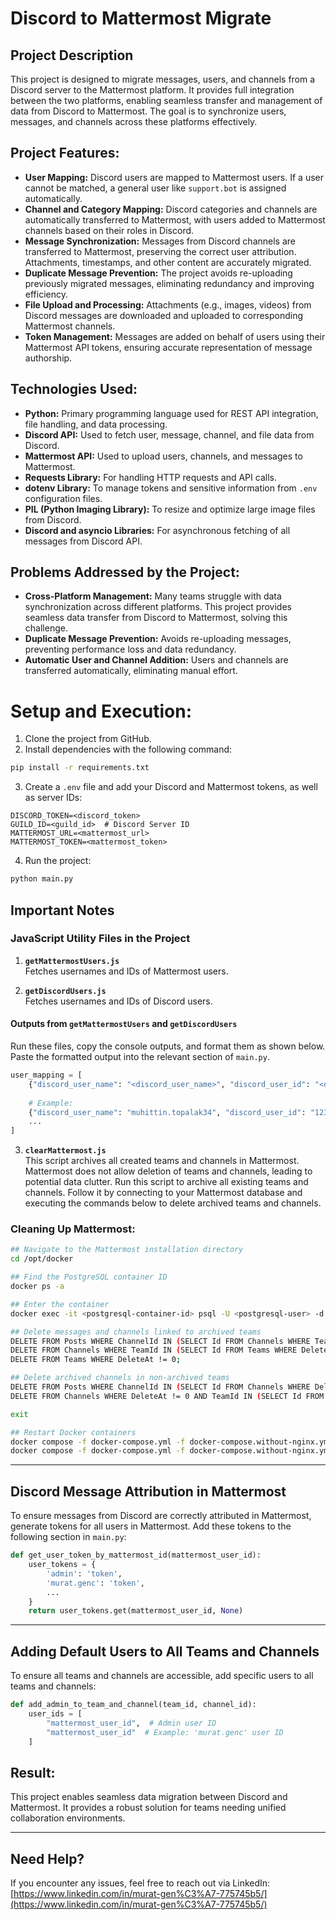 
# Discord to Mattermost Migrate

## Project Description

This project is designed to migrate messages, users, and channels from a Discord server to the Mattermost platform. It provides full integration between the two platforms, enabling seamless transfer and management of data from Discord to Mattermost. The goal is to synchronize users, messages, and channels across these platforms effectively.

## Project Features:

- **User Mapping:** Discord users are mapped to Mattermost users. If a user cannot be matched, a general user like `support.bot` is assigned automatically.
- **Channel and Category Mapping:** Discord categories and channels are automatically transferred to Mattermost, with users added to Mattermost channels based on their roles in Discord.
- **Message Synchronization:** Messages from Discord channels are transferred to Mattermost, preserving the correct user attribution. Attachments, timestamps, and other content are accurately migrated.
- **Duplicate Message Prevention:** The project avoids re-uploading previously migrated messages, eliminating redundancy and improving efficiency.
- **File Upload and Processing:** Attachments (e.g., images, videos) from Discord messages are downloaded and uploaded to corresponding Mattermost channels.
- **Token Management:** Messages are added on behalf of users using their Mattermost API tokens, ensuring accurate representation of message authorship.

## Technologies Used:

- **Python:** Primary programming language used for REST API integration, file handling, and data processing.
- **Discord API:** Used to fetch user, message, channel, and file data from Discord.
- **Mattermost API:** Used to upload users, channels, and messages to Mattermost.
- **Requests Library:** For handling HTTP requests and API calls.
- **dotenv Library:** To manage tokens and sensitive information from `.env` configuration files.
- **PIL (Python Imaging Library):** To resize and optimize large image files from Discord.
- **Discord and asyncio Libraries:** For asynchronous fetching of all messages from Discord API.

## Problems Addressed by the Project:

- **Cross-Platform Management:** Many teams struggle with data synchronization across different platforms. This project provides seamless data transfer from Discord to Mattermost, solving this challenge.
- **Duplicate Message Prevention:** Avoids re-uploading messages, preventing performance loss and data redundancy.
- **Automatic User and Channel Addition:** Users and channels are transferred automatically, eliminating manual effort.

# Setup and Execution:

1. Clone the project from GitHub.
2. Install dependencies with the following command:

```sh
pip install -r requirements.txt
```

3. Create a `.env` file and add your Discord and Mattermost tokens, as well as server IDs:

```env
DISCORD_TOKEN=<discord_token>
GUILD_ID=<guild_id>  # Discord Server ID
MATTERMOST_URL=<mattermost_url>
MATTERMOST_TOKEN=<mattermost_token>
```

4. Run the project:

```sh
python main.py
```

## Important Notes

### JavaScript Utility Files in the Project

1. **`getMattermostUsers.js`**  
   Fetches usernames and IDs of Mattermost users.

2. **`getDiscordUsers.js`**  
   Fetches usernames and IDs of Discord users.

#### Outputs from `getMattermostUsers` and `getDiscordUsers`

Run these files, copy the console outputs, and format them as shown below. Paste the formatted output into the relevant section of `main.py`.

```python
user_mapping = [
    {"discord_user_name": "<discord_user_name>", "discord_user_id": "<discord_user_id>", "mattermost_user_name": "<mattermost_user_name>", "mattermost_user_id": "<mattermost_user_id>"},
    
    # Example:
    {"discord_user_name": "muhittin.topalak34", "discord_user_id": "123456789", "mattermost_user_name": "muhittin.topalak", "mattermost_user_id": "987654321"},
    ...
]
```

3. **`clearMattermost.js`**  
   This script archives all created teams and channels in Mattermost. Mattermost does not allow deletion of teams and channels, leading to potential data clutter. Run this script to archive all existing teams and channels. Follow it by connecting to your Mattermost database and executing the commands below to delete archived teams and channels.

### Cleaning Up Mattermost:

```sh
## Navigate to the Mattermost installation directory
cd /opt/docker

## Find the PostgreSQL container ID
docker ps -a

## Enter the container
docker exec -it <postgresql-container-id> psql -U <postgresql-user> -d <postgresql-db-name>

## Delete messages and channels linked to archived teams
DELETE FROM Posts WHERE ChannelId IN (SELECT Id FROM Channels WHERE TeamId IN (SELECT Id FROM Teams WHERE DeleteAt != 0));
DELETE FROM Channels WHERE TeamId IN (SELECT Id FROM Teams WHERE DeleteAt != 0);
DELETE FROM Teams WHERE DeleteAt != 0;

## Delete archived channels in non-archived teams
DELETE FROM Posts WHERE ChannelId IN (SELECT Id FROM Channels WHERE DeleteAt != 0 AND TeamId IN (SELECT Id FROM Teams WHERE DeleteAt = 0));
DELETE FROM Channels WHERE DeleteAt != 0 AND TeamId IN (SELECT Id FROM Teams WHERE DeleteAt = 0);

exit

## Restart Docker containers
docker compose -f docker-compose.yml -f docker-compose.without-nginx.yml down
docker compose -f docker-compose.yml -f docker-compose.without-nginx.yml up -d
```

---

## Discord Message Attribution in Mattermost

To ensure messages from Discord are correctly attributed in Mattermost, generate tokens for all users in Mattermost. Add these tokens to the following section in `main.py`:

```python
def get_user_token_by_mattermost_id(mattermost_user_id):
    user_tokens = {
        'admin': 'token',
        'murat.genc': 'token',
        ...
    }
    return user_tokens.get(mattermost_user_id, None)
```

---

## Adding Default Users to All Teams and Channels

To ensure all teams and channels are accessible, add specific users to all teams and channels:

```python
def add_admin_to_team_and_channel(team_id, channel_id):
    user_ids = [
        "mattermost_user_id",  # Admin user ID
        "mattermost_user_id"  # Example: 'murat.genc' user ID
    ]
```

## Result:

This project enables seamless data migration between Discord and Mattermost. It provides a robust solution for teams needing unified collaboration environments.

---

## Need Help?

If you encounter any issues, feel free to reach out via LinkedIn:  
[https://www.linkedin.com/in/murat-gen%C3%A7-775745b5/](https://www.linkedin.com/in/murat-gen%C3%A7-775745b5/)
